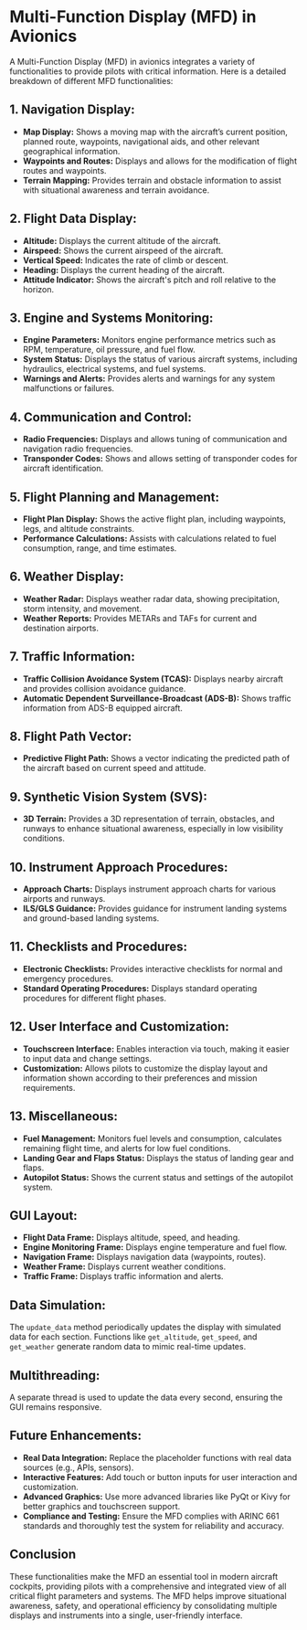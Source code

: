 # Multi-Function Display (MFD) in Avionics

A Multi-Function Display (MFD) in avionics integrates a variety of functionalities to provide pilots with critical information. Here is a detailed breakdown of different MFD functionalities:

## 1. Navigation Display:
- **Map Display:** Shows a moving map with the aircraft’s current position, planned route, waypoints, navigational aids, and other relevant geographical information.
- **Waypoints and Routes:** Displays and allows for the modification of flight routes and waypoints.
- **Terrain Mapping:** Provides terrain and obstacle information to assist with situational awareness and terrain avoidance.

## 2. Flight Data Display:
- **Altitude:** Displays the current altitude of the aircraft.
- **Airspeed:** Shows the current airspeed of the aircraft.
- **Vertical Speed:** Indicates the rate of climb or descent.
- **Heading:** Displays the current heading of the aircraft.
- **Attitude Indicator:** Shows the aircraft's pitch and roll relative to the horizon.

## 3. Engine and Systems Monitoring:
- **Engine Parameters:** Monitors engine performance metrics such as RPM, temperature, oil pressure, and fuel flow.
- **System Status:** Displays the status of various aircraft systems, including hydraulics, electrical systems, and fuel systems.
- **Warnings and Alerts:** Provides alerts and warnings for any system malfunctions or failures.

## 4. Communication and Control:
- **Radio Frequencies:** Displays and allows tuning of communication and navigation radio frequencies.
- **Transponder Codes:** Shows and allows setting of transponder codes for aircraft identification.

## 5. Flight Planning and Management:
- **Flight Plan Display:** Shows the active flight plan, including waypoints, legs, and altitude constraints.
- **Performance Calculations:** Assists with calculations related to fuel consumption, range, and time estimates.

## 6. Weather Display:
- **Weather Radar:** Displays weather radar data, showing precipitation, storm intensity, and movement.
- **Weather Reports:** Provides METARs and TAFs for current and destination airports.

## 7. Traffic Information:
- **Traffic Collision Avoidance System (TCAS):** Displays nearby aircraft and provides collision avoidance guidance.
- **Automatic Dependent Surveillance-Broadcast (ADS-B):** Shows traffic information from ADS-B equipped aircraft.

## 8. Flight Path Vector:
- **Predictive Flight Path:** Shows a vector indicating the predicted path of the aircraft based on current speed and attitude.

## 9. Synthetic Vision System (SVS):
- **3D Terrain:** Provides a 3D representation of terrain, obstacles, and runways to enhance situational awareness, especially in low visibility conditions.

## 10. Instrument Approach Procedures:
- **Approach Charts:** Displays instrument approach charts for various airports and runways.
- **ILS/GLS Guidance:** Provides guidance for instrument landing systems and ground-based landing systems.

## 11. Checklists and Procedures:
- **Electronic Checklists:** Provides interactive checklists for normal and emergency procedures.
- **Standard Operating Procedures:** Displays standard operating procedures for different flight phases.

## 12. User Interface and Customization:
- **Touchscreen Interface:** Enables interaction via touch, making it easier to input data and change settings.
- **Customization:** Allows pilots to customize the display layout and information shown according to their preferences and mission requirements.

## 13. Miscellaneous:
- **Fuel Management:** Monitors fuel levels and consumption, calculates remaining flight time, and alerts for low fuel conditions.
- **Landing Gear and Flaps Status:** Displays the status of landing gear and flaps.
- **Autopilot Status:** Shows the current status and settings of the autopilot system.

## GUI Layout:
- **Flight Data Frame:** Displays altitude, speed, and heading.
- **Engine Monitoring Frame:** Displays engine temperature and fuel flow.
- **Navigation Frame:** Displays navigation data (waypoints, routes).
- **Weather Frame:** Displays current weather conditions.
- **Traffic Frame:** Displays traffic information and alerts.

## Data Simulation:
The `update_data` method periodically updates the display with simulated data for each section. Functions like `get_altitude`, `get_speed`, and `get_weather` generate random data to mimic real-time updates.

## Multithreading:
A separate thread is used to update the data every second, ensuring the GUI remains responsive.

## Future Enhancements:
- **Real Data Integration:** Replace the placeholder functions with real data sources (e.g., APIs, sensors).
- **Interactive Features:** Add touch or button inputs for user interaction and customization.
- **Advanced Graphics:** Use more advanced libraries like PyQt or Kivy for better graphics and touchscreen support.
- **Compliance and Testing:** Ensure the MFD complies with ARINC 661 standards and thoroughly test the system for reliability and accuracy.

## Conclusion
These functionalities make the MFD an essential tool in modern aircraft cockpits, providing pilots with a comprehensive and integrated view of all critical flight parameters and systems. The MFD helps improve situational awareness, safety, and operational efficiency by consolidating multiple displays and instruments into a single, user-friendly interface.

